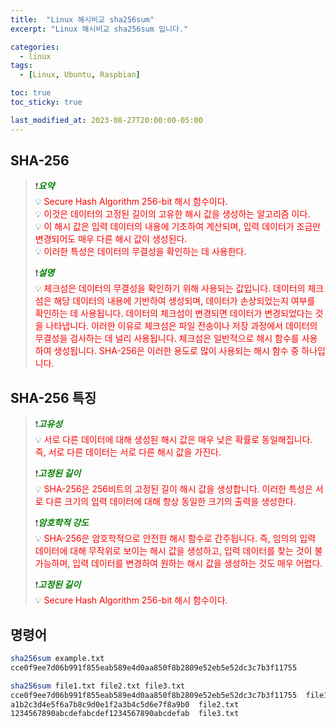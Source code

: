 ```yaml
---
title:  "Linux 해시비교 sha256sum"
excerpt: "Linux 해시비교 sha256sum 입니다."

categories:
  - linux
tags:
  - [Linux, Ubuntu, Raspbian]

toc: true
toc_sticky: true

last_modified_at: 2023-08-27T20:00:00-05:00
---
```



## SHA-256
> ❗<span style='color:green'>***요약***</span>  
💡 <span style='color:red'>Secure Hash Algorithm 256-bit 해시 함수이다.</span>  
> 💡 <span style='color:red'>이것은 데이터의 고정된 길이의 고유한 해시 값을 생성하는 알고리즘 이다.</span>  
> 💡 <span style='color:red'>이 해시 값은 입력 데이터의 내용에 기초하여 계산되며, 입력 데이터가 조금만 변경되어도 매우 다른 해시 값이 생성된다.</span>  
> 💡 <span style='color:red'>이러한 특성은 데이터의 무결성을 확인하는 데 사용한다.</span>  
>  
> ❗<span style='color:green'>***설명***</span>  
> 💡 <span style='color:red'>체크섬은 데이터의 무결성을 확인하기 위해 사용되는 값입니다. 데이터의 체크섬은 해당 데이터의 내용에 기반하여 생성되며, 데이터가 손상되었는지 여부를 확인하는 데 사용됩니다. 데이터의 체크섬이 변경되면 데이터가 변경되었다는 것을 나타냅니다. 이러한 이유로 체크섬은 파일 전송이나 저장 과정에서 데이터의 무결성을 검사하는 데 널리 사용됩니다. 체크섬은 일반적으로 해시 함수를 사용하여 생성됩니다. SHA-256은 이러한 용도로 많이 사용되는 해시 함수 중 하나입니다.</span>  


## SHA-256 특징
> ❗<span style='color:green'>***고유성***</span>  
💡 <span style='color:red'>서로 다른 데이터에 대해 생성된 해시 값은 매우 낮은 확률로 동일해집니다. 즉, 서로 다른 데이터는 서로 다른 해시 값을 가진다.</span>  
>   
> ❗<span style='color:green'>***고정된 길이***</span>  
💡 <span style='color:red'>SHA-256은 256비트의 고정된 길이 해시 값을 생성합니다. 이러한 특성은 서로 다른 크기의 입력 데이터에 대해 항상 동일한 크기의 출력을 생성한다.</span>  
>   
> ❗<span style='color:green'>***암호학적 강도***</span>  
💡 <span style='color:red'>SHA-256은 암호학적으로 안전한 해시 함수로 간주됩니다. 즉, 임의의 입력 데이터에 대해 무작위로 보이는 해시 값을 생성하고, 입력 데이터를 찾는 것이 불가능하며, 입력 데이터를 변경하여 원하는 해시 값을 생성하는 것도 매우 어렵다.</span>  
>   
> ❗<span style='color:green'>***고정된 길이***</span>  
💡 <span style='color:red'>Secure Hash Algorithm 256-bit 해시 함수이다.</span>  




## 명령어
```bash
sha256sum example.txt
cce0f9ee7d06b991f855eab589e4d0aa850f8b2809e52eb5e52dc3c7b3f11755  

sha256sum file1.txt file2.txt file3.txt
cce0f9ee7d06b991f855eab589e4d0aa850f8b2809e52eb5e52dc3c7b3f11755  file1.txt
a1b2c3d4e5f6a7b8c9d0e1f2a3b4c5d6e7f8a9b0  file2.txt
1234567890abcdefabcdef1234567890abcdefab  file3.txt

```

